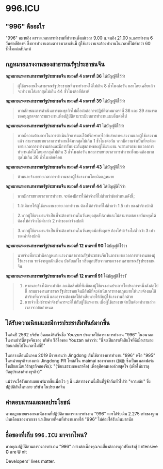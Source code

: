 996.ICU
===

## "996" คืออะไร
"996" หมายถึง ตารางเวลาการทำงานที่ทำงานตั้งแต่เวลา 9.00 น.จนถึง 21.00 น.และทำงาน 6 วันต่อสัปดาห์ 
ซึ่งการทำงานตามตารางเวลาเช่นนี้ ผู้ใช้แรงงานจะต้องทำงานในเวลาที่ไม่ต่ำกว่า 60 ชั่วโมงต่อสัปดาห์

## กฎหมายแรงงานของสาธารณรัฐประชาชนจีน
**กฎหมายแรงงานสาธารณรัฐประชาชนจีน หมวดที่ 4 มาตราที่ 36** ได้บัญญัติไว้ว่า
> ผู้ใช้แรงงานในสาธารณรัฐประชาชนจีนจะทำงานได้ไม่เกิน 8 ชั่วโมงต่อวัน และโดยเฉลี่ยแล้วจะทำงานได้มากสุดไม่เกิน 44 ซั่วโมงต่อสัปดาห์

**กฎหมายแรงงานสาธารณรัฐประชาชนจีน หมวดที่ 4 มาตราที่ 39** ได้บัญญัติไว้ว่า
> หากลักษณะการดำเนินการของธุรกิจไม่เอื้อต่อต่อการปฎิบัติตามมาตราที่ 36 และ 39 สามารถขออนุญาตจากกรมแรงงานเพื่อปฏิบัติตามระเบียบการทำงานแบบอื่นต่อไป

**กฎหมายแรงงานสาธารณรัฐประชาชนจีน หมวดที่ 4 มาตราที่ 41** ได้บัญญัติไว้ว่า
> หากมีความต้องการในการดำเนินกิจการและได้ปรีกษาหารือกับสหภาพแรงงานและผู้ใช้แรงงานแล้ว สามารถขยายเวลาการทำงานได้มากสุดไม่เกิน 1 ชั่วโมงต่อวัน หากมีความจำเป็นที่จะต้องขยายเวลาการทำงานต่อและมีการรับประกันสุขภาพของผู้ใช้แรงงาน จะสามารถขยายเวลาการทำงานต่อได้โดยมากสุดไม่เกิน 3 ชั่วโมงต่อวัน และการขยายเวลาการทำงานทั้งหมดต้องมากสุดไม่เกิน 36 ชั่วโมงต่อเดือน

**กฎหมายแรงงานสาธารณรัฐประชาชนจีน หมวดที่ 4 มาตราที่ 43** ได้บัญญัติไว้ว่า
> ห้ามนายจ้างขยายเวลาการทำงานของผู้ใช้แรงงานโดยผิดกฎหมาย

**กฎหมายแรงงานสาธารณรัฐประชาชนจีน หมวดที่ 4 มาตราที่ 44** ได้บัญญัติไว้ว่า
> หากมีการขยายเวลาการทำงาน จะต้องมีการให้ค่าจ้างที่ไม่ต่ำกว่าข้อกำหนดดังนี้;

>   1.ถ้ามีการให้ผู้ใช้แรงงานขยายเวลาทำงาน ต้องให้ค่าจ้างที่ไม่ต่ำกว่า 1.5 เท่า ของค่าจ้างปกติ

>   2.หากผู้ใช้แรงงานจำเป็นที่จะต้องทำงานในวันหยุดสุดสัปดาห์และไม่สามารถชดเชยวันหยุดได้ ต้องให้ค่าจ้างไม่ต่ำกว่า 2 เท่าของค่าจ้างปกติ

>   3.หากผู้ใช้แรงงานจำเป็นที่จะต้องทำงานในวันหยุดนักขัตฤกษ์ ต้องให้ค่าจ้างไม่ต่ำกว่า 3 เท่าของค่าจ้างปกติ

**กฎหมายแรงงานสาธารณรัฐประชาชนจีน หมวดที่ 12 มาตราที่ 90** ได้บัญญัติไว้ว่า
> นายจ้างที่กระทำผิดกฎหมายแรงงานสาธารณรัฐประชาชนจีนในการขยายเวลาการทำงานของผู้ใช้แรงงาน ระวังจะถูกตักเตือน บังคับแก้ไข หรือถูกปรับจากกรมแรงงานสาธารณรัฐประชาชนจีน

**กฎหมายแรงงานสาธารณรัฐประชาชนจีน หมวดที่ 12 มาตราที่ 91** ได้บัญญัติไว้ว่า
ื
> 1. หากนายจ้างได้กระทำผิด ละเมิดสิทธิที่พึงมีของผู้ใช้แรงงานประการใดประการหนึ่งดังต่อไปนี้ กรมแรงงานสาธารณรัฐประชาชนจีนมีสิทธิที่จะดำเนินการทางกฎหมายให้นายจ้างชดใช้ค่าจ้างที่ควรจะมี และอาจจะต้องชดใช้ค่าเสียหายให้กับผู้ใช้แรงงานอีกด้วย
> 2. นายจ้างไม่ชำระค่าจ้างที่ควรจะมีให้กับผู้ใช้แรงงาน เมื่อผู้ใช้แรงงานจำเป็นต้องทำงานล่วงเวลาจากข้อกำหนด

## ได้รับความนิยมและมีการประชาสัมพันธ์มากขึ้น

ในต้นปี 2562 บริษัท อีคอมเมิร์ซจีนชื่อ _Youzan_ ประกาศใช้ตารางการทำงาน "996" ในอนาคต ในงานปาร์ตี้ตรุษจีนของ บริษัท ซีอีโอของ Youzan กล่าวว่า: "นี่จะเป็นการตัดสินใจที่ดีเมื่อเรามองย้อนกลับไปในเวลาไม่กี่ปี"

ในกลางเดือนมีนาคม 2019 มีรายงานว่า Jingdong เริ่มใช้ตารางการทำงาน "996" หรือ "995" ในหน่วยธุรกิจบางแห่ง Jingdong PR โพสต์ใน maimai ของพวกเขา (`脉脉` ซึ่งเป็นแพลตฟอร์มโซเชียลเน็ตเวิร์กธุรกิจของจีน): "(วัฒนธรรมของเราคือ) เพื่ออุทิศตนเองด้วยสุดใจ (เพื่อให้บรรลุวัตถุประสงค์ทางธุรกิจ)"

แม้ว่าจะได้รับการเผยแพร่มากขึ้นเมื่อเร็ว ๆ นี้ แต่ตารางงานนี้เป็นที่รู้จักกันทั่วไปว่า "ความลับ" ซึ่งปฏิบัติกันในหลาย บริษัท ในประเทศจีน
## ค่าตอบแทนและผลประโยชน์

ตามกฎหมายแรงงานพนักงานที่ปฏิบัติตามตารางการทำงาน "996" ควรได้รับเงิน 2.275 เท่าของฐานเงินเดือนของพวกเขา น่าเสียดายที่คนที่ทำงานภายใต้ "996" ไม่ค่อยได้รับเงินมากนัก

## ชื่อของที่เก็บ `996.ICU` มาจากไหน?

หากคุณปฏิบัติตามตารางการทำงาน "996" อย่างต่อเนื่องคุณจะเสี่ยงต่อการถูกปรับเข้าสู่ **I** ntensive **C** are **U** nit

Developers' lives matter.
